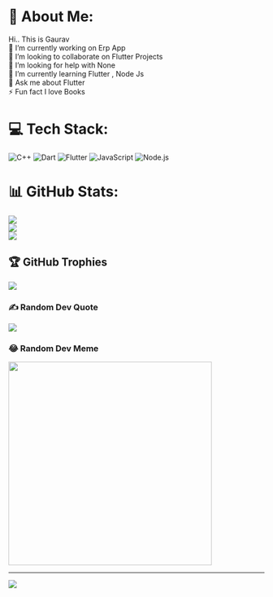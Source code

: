 # 💫 About Me:
 Hi.. This is Gaurav <br> 🔭 I’m currently working on Erp App<br>👯 I’m looking to collaborate on Flutter Projects <br>🤝 I’m looking for help with None<br>🌱 I’m currently learning Flutter , Node Js <br>💬 Ask me about Flutter<br>⚡ Fun fact I love Books


# 💻 Tech Stack:
![C++](https://img.shields.io/badge/c++-%2300599C.svg?style=for-the-badge&logo=c%2B%2B&logoColor=white) ![Dart](https://img.shields.io/badge/dart-%230175C2.svg?style=for-the-badge&logo=dart&logoColor=white) ![Flutter](https://img.shields.io/badge/Flutter-%2302569B.svg?style=for-the-badge&logo=Flutter&logoColor=white) ![JavaScript](https://img.shields.io/badge/JavaScript-%23F7DF1E.svg?style=for-the-badge&logo=JavaScript&logoColor=black) ![Node.js](https://img.shields.io/badge/Node.js-%2343853D.svg?style=for-the-badge&logo=Node.js&logoColor=white)
# 📊 GitHub Stats:
![](https://github-readme-stats.vercel.app/api?username=gauravydv007&theme=tokyonight&hide_border=false&include_all_commits=true&count_private=true)<br/>
![](https://github-readme-streak-stats.herokuapp.com/?user=gauravydv007&theme=tokyonight&hide_border=false)<br/>
![](https://github-readme-stats.vercel.app/api/top-langs/?username=gauravydv007&theme=tokyonight&hide_border=false&include_all_commits=true&count_private=true&layout=compact)

## 🏆 GitHub Trophies
![](https://github-profile-trophy.vercel.app/?username=gauravydv007&theme=nord&no-frame=false&no-bg=true&margin-w=4)

### ✍️ Random Dev Quote
![](https://quotes-github-readme.vercel.app/api?type=horizontal&theme=radical)

### 😂 Random Dev Meme
<img src='https://randommeme-five.vercel.app/' style="height: 400px;"/>

---
[![](https://visitcount.itsvg.in/api?id=gauravydv007&icon=0&color=0)](https://visitcount.itsvg.in)

<!-- Proudly created with GPRM ( https://gprm.itsvg.in ) -->

<!-- Proudly created with GPRM ( https://gprm.itsvg.in ) -->
